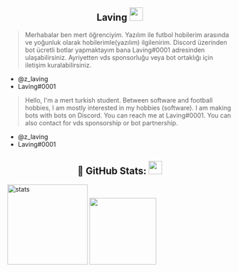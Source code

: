 <h2 align="center">Laving <img src="https://raw.githubusercontent.com/iampavangandhi/iampavangandhi/master/gifs/Hi.gif" width="30px"> </h2>

> Merhabalar ben mert öğrenciyim. Yazılım ile futbol hobilerim arasında ve yoğunluk olarak hobilerimle(yazılım) ilgilenirim. Discord üzerinden bot ücretli botlar yapmaktayım bana Laving#0001 adresinden ulaşabilirsiniz. Ayriyetten vds sponsorluğu veya bot ortaklığı için iletişim kuralabilirsiniz.
- @z_laving
- Laving#0001

> Hello, I'm a mert turkish student. Between software and football hobbies, I am mostly interested in my hobbies (software). I am making bots with bots on Discord. You can reach me at Laving#0001. You can also contact for vds sponsorship or bot partnership.
- @z_laving
- Laving#0001

<h2 align="center">🍒 GitHub Stats: <img src="https://raw.githubusercontent.com/iampavangandhi/iampavangandhi/master/gifs/Hi.gif" width="30px"> </h2>
<p align="left">
   <img src="https://github-readme-stats.vercel.app/api?username=thelaving&count_private=true&show_icons=true&theme=midnight-purple&hide_border=true" width="%100" height="180px" alt="stats" />
   <img src="https://github-readme-stats.vercel.app/api/top-langs/?username=thelaving&layout=compact&show_icons=true&theme=midnight-purple&hide_border=true"width="%100" height="150px" />
